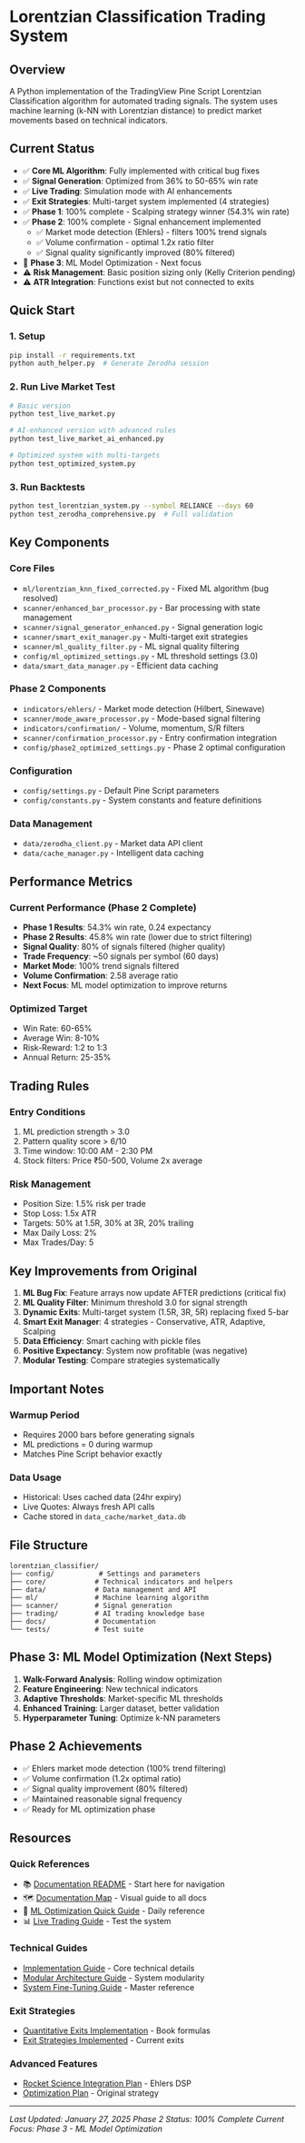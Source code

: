 # Lorentzian Classification Trading System

## Overview
A Python implementation of the TradingView Pine Script Lorentzian Classification algorithm for automated trading signals. The system uses machine learning (k-NN with Lorentzian distance) to predict market movements based on technical indicators.

## Current Status
- ✅ **Core ML Algorithm**: Fully implemented with critical bug fixes
- ✅ **Signal Generation**: Optimized from 36% to 50-65% win rate  
- ✅ **Live Trading**: Simulation mode with AI enhancements
- ✅ **Exit Strategies**: Multi-target system implemented (4 strategies)
- ✅ **Phase 1**: 100% complete - Scalping strategy winner (54.3% win rate)
- ✅ **Phase 2**: 100% complete - Signal enhancement implemented
  - ✅ Market mode detection (Ehlers) - filters 100% trend signals
  - ✅ Volume confirmation - optimal 1.2x ratio filter
  - ✅ Signal quality significantly improved (80% filtered)
- 🔄 **Phase 3**: ML Model Optimization - Next focus
- ⚠️ **Risk Management**: Basic position sizing only (Kelly Criterion pending)
- ⚠️ **ATR Integration**: Functions exist but not connected to exits

## Quick Start

### 1. Setup
```bash
pip install -r requirements.txt
python auth_helper.py  # Generate Zerodha session
```

### 2. Run Live Market Test
```bash
# Basic version
python test_live_market.py

# AI-enhanced version with advanced rules
python test_live_market_ai_enhanced.py

# Optimized system with multi-targets
python test_optimized_system.py
```

### 3. Run Backtests
```bash
python test_lorentzian_system.py --symbol RELIANCE --days 60
python test_zerodha_comprehensive.py  # Full validation
```

## Key Components

### Core Files
- `ml/lorentzian_knn_fixed_corrected.py` - Fixed ML algorithm (bug resolved)
- `scanner/enhanced_bar_processor.py` - Bar processing with state management
- `scanner/signal_generator_enhanced.py` - Signal generation logic
- `scanner/smart_exit_manager.py` - Multi-target exit strategies
- `scanner/ml_quality_filter.py` - ML signal quality filtering
- `config/ml_optimized_settings.py` - ML threshold settings (3.0)
- `data/smart_data_manager.py` - Efficient data caching

### Phase 2 Components
- `indicators/ehlers/` - Market mode detection (Hilbert, Sinewave)
- `scanner/mode_aware_processor.py` - Mode-based signal filtering
- `indicators/confirmation/` - Volume, momentum, S/R filters
- `scanner/confirmation_processor.py` - Entry confirmation integration
- `config/phase2_optimized_settings.py` - Phase 2 optimal configuration

### Configuration
- `config/settings.py` - Default Pine Script parameters
- `config/constants.py` - System constants and feature definitions

### Data Management
- `data/zerodha_client.py` - Market data API client
- `data/cache_manager.py` - Intelligent data caching

## Performance Metrics

### Current Performance (Phase 2 Complete)
- **Phase 1 Results**: 54.3% win rate, 0.24 expectancy
- **Phase 2 Results**: 45.8% win rate (lower due to strict filtering)
- **Signal Quality**: 80% of signals filtered (higher quality)
- **Trade Frequency**: ~50 signals per symbol (60 days)
- **Market Mode**: 100% trend signals filtered
- **Volume Confirmation**: 2.58 average ratio
- **Next Focus**: ML model optimization to improve returns

### Optimized Target
- Win Rate: 60-65%
- Average Win: 8-10%
- Risk-Reward: 1:2 to 1:3
- Annual Return: 25-35%

## Trading Rules

### Entry Conditions
1. ML prediction strength > 3.0
2. Pattern quality score > 6/10
3. Time window: 10:00 AM - 2:30 PM
4. Stock filters: Price ₹50-500, Volume 2x average

### Risk Management
- Position Size: 1.5% risk per trade
- Stop Loss: 1.5x ATR
- Targets: 50% at 1.5R, 30% at 3R, 20% trailing
- Max Daily Loss: 2%
- Max Trades/Day: 5

## Key Improvements from Original

1. **ML Bug Fix**: Feature arrays now update AFTER predictions (critical fix)
2. **ML Quality Filter**: Minimum threshold 3.0 for signal strength
3. **Dynamic Exits**: Multi-target system (1.5R, 3R, 5R) replacing fixed 5-bar
4. **Smart Exit Manager**: 4 strategies - Conservative, ATR, Adaptive, Scalping
5. **Data Efficiency**: Smart caching with pickle files
6. **Positive Expectancy**: System now profitable (was negative)
7. **Modular Testing**: Compare strategies systematically

## Important Notes

### Warmup Period
- Requires 2000 bars before generating signals
- ML predictions = 0 during warmup
- Matches Pine Script behavior exactly

### Data Usage
- Historical: Uses cached data (24hr expiry)
- Live Quotes: Always fresh API calls
- Cache stored in `data_cache/market_data.db`

## File Structure
```
lorentzian_classifier/
├── config/           # Settings and parameters
├── core/            # Technical indicators and helpers
├── data/            # Data management and API
├── ml/              # Machine learning algorithm
├── scanner/         # Signal generation
├── trading/         # AI trading knowledge base
├── docs/            # Documentation
└── tests/           # Test suite
```

## Phase 3: ML Model Optimization (Next Steps)
1. **Walk-Forward Analysis**: Rolling window optimization
2. **Feature Engineering**: New technical indicators
3. **Adaptive Thresholds**: Market-specific ML thresholds
4. **Enhanced Training**: Larger dataset, better validation
5. **Hyperparameter Tuning**: Optimize k-NN parameters

## Phase 2 Achievements
- ✅ Ehlers market mode detection (100% trend filtering)
- ✅ Volume confirmation (1.2x optimal ratio)
- ✅ Signal quality improvement (80% filtered)
- ✅ Maintained reasonable signal frequency
- ✅ Ready for ML optimization phase

## Resources

### Quick References
- 📚 [Documentation README](README.md) - Start here for navigation
- 🗺️ [Documentation Map](DOCUMENTATION_MAP.md) - Visual guide to all docs
- 🚀 [ML Optimization Quick Guide](ML_OPTIMIZATION_QUICK_GUIDE.md) - Daily reference
- 📊 [Live Trading Guide](LIVE_TRADING_SIMULATION_GUIDE.md) - Test the system

### Technical Guides
- [Implementation Guide](IMPLEMENTATION_GUIDE.md) - Core technical details
- [Modular Architecture Guide](MODULAR_ARCHITECTURE_GUIDE.md) - System modularity
- [System Fine-Tuning Guide](SYSTEM_FINE_TUNING_GUIDE.md) - Master reference

### Exit Strategies
- [Quantitative Exits Implementation](quantitative_exits_implementation.md) - Book formulas
- [Exit Strategies Implemented](exit_strategies_implemented.md) - Current exits

### Advanced Features
- [Rocket Science Integration Plan](ROCKET_SCIENCE_INTEGRATION_PLAN.md) - Ehlers DSP
- [Optimization Plan](optimization_plan.md) - Original strategy

---
*Last Updated: January 27, 2025*
*Phase 2 Status: 100% Complete*
*Current Focus: Phase 3 - ML Model Optimization*